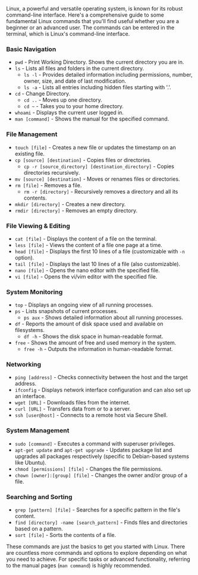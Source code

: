 Linux, a powerful and versatile operating system, is known for its robust command-line interface. Here's a comprehensive guide to some fundamental Linux commands that you'll find useful whether you are a beginner or an advanced user. The commands can be entered in the terminal, which is Linux's command-line interface.

### Basic Navigation

- `pwd` - Print Working Directory. Shows the current directory you are in.
- `ls` - Lists all files and folders in the current directory.
  - `ls -l` - Provides detailed information including permissions, number, owner, size, and date of last modification.
  - `ls -a` - Lists all entries including hidden files starting with '.'.
- `cd` - Change Directory.
  - `cd ..` - Moves up one directory.
  - `cd ~` - Takes you to your home directory.
- `whoami` - Displays the current user logged in.
- `man [command]` - Shows the manual for the specified command.

### File Management

- `touch [file]` - Creates a new file or updates the timestamp on an existing file.
- `cp [source] [destination]` - Copies files or directories.
  - `cp -r [source_directory] [destination_directory]` - Copies directories recursively.
- `mv [source] [destination]` - Moves or renames files or directories.
- `rm [file]` - Removes a file.
  - `rm -r [directory]` - Recursively removes a directory and all its contents.
- `mkdir [directory]` - Creates a new directory.
- `rmdir [directory]` - Removes an empty directory.

### File Viewing & Editing

- `cat [file]` - Displays the content of a file on the terminal.
- `less [file]` - Views the content of a file one page at a time.
- `head [file]` - Displays the first 10 lines of a file (customizable with `-n` option).
- `tail [file]` - Displays the last 10 lines of a file (also customizable).
- `nano [file]` - Opens the nano editor with the specified file.
- `vi [file]` - Opens the vi/vim editor with the specified file.

### System Monitoring

- `top` - Displays an ongoing view of all running processes.
- `ps` - Lists snapshots of current processes.
  - `ps aux` - Shows detailed information about all running processes.
- `df` - Reports the amount of disk space used and available on filesystems.
  - `df -h` - Shows the disk space in human-readable format.
- `free` - Shows the amount of free and used memory in the system.
  - `free -h` - Outputs the information in human-readable format.

### Networking

- `ping [address]` - Checks connectivity between the host and the target address.
- `ifconfig` - Displays network interface configuration and can also set up an interface.
- `wget [URL]` - Downloads files from the internet.
- `curl [URL]` - Transfers data from or to a server.
- `ssh [user@host]` - Connects to a remote host via Secure Shell.

### System Management

- `sudo [command]` - Executes a command with superuser privileges.
- `apt-get update` and `apt-get upgrade` - Updates package list and upgrades all packages respectively (specific to Debian-based systems like Ubuntu).
- `chmod [permissions] [file]` - Changes the file permissions.
- `chown [owner]:[group] [file]` - Changes the owner and/or group of a file.

### Searching and Sorting

- `grep [pattern] [file]` - Searches for a specific pattern in the file's content.
- `find [directory] -name [search_pattern]` - Finds files and directories based on a pattern.
- `sort [file]` - Sorts the contents of a file.

These commands are just the basics to get you started with Linux. There are countless more commands and options to explore depending on what you need to achieve. For specific tasks or advanced functionality, referring to the manual pages (`man command`) is highly recommended.
